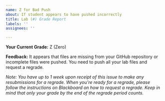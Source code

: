 ```yaml
---
name: Z for Bad Push
about: If student appears to have pushed incorrectly
title: Lab (#) Grade Report
labels: ''
assignees: ''

---
```


**Your Current Grade:** Z (Zero)

**Feedback:** It appears that files are missing from your GitHub repository or incomplete files were pushed. You need to push all your lab files and request a regrade.

_Note: You have up to 1 week upon receipt of this issue to make any resubmissions for a regrade. When you're ready for a regrade, please follow the instructions on Blackboard on how to request a regrade. Keep in mind that only your grade by the end of the regrade period counts._
